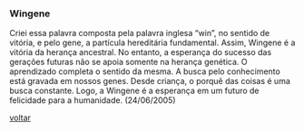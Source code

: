 ### Wingene

Criei essa palavra composta pela palavra inglesa “win”, no sentido de vitória, e pelo gene, a partícula hereditária fundamental. Assim, Wingene é a vitória da herança ancestral. No entanto, a esperança do sucesso das gerações futuras não se apoia somente na herança genética. O aprendizado completa o sentido da mesma. A busca pelo conhecimento está gravada em nossos genes. Desde criança, o porquê das coisas é uma busca constante. Logo, a Wingene é a esperança em um futuro de felicidade para a humanidade. (24/06/2005)

[voltar](./)